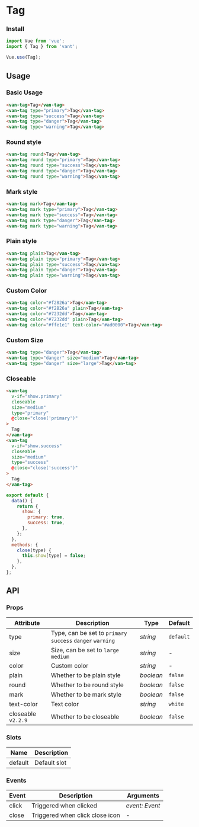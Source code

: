 # Tag

### Install

```js
import Vue from 'vue';
import { Tag } from 'vant';

Vue.use(Tag);
```

## Usage

### Basic Usage

```html
<van-tag>Tag</van-tag>
<van-tag type="primary">Tag</van-tag>
<van-tag type="success">Tag</van-tag>
<van-tag type="danger">Tag</van-tag>
<van-tag type="warning">Tag</van-tag>
```

### Round style

```html
<van-tag round>Tag</van-tag>
<van-tag round type="primary">Tag</van-tag>
<van-tag round type="success">Tag</van-tag>
<van-tag round type="danger">Tag</van-tag>
<van-tag round type="warning">Tag</van-tag>
```

### Mark style

```html
<van-tag mark>Tag</van-tag>
<van-tag mark type="primary">Tag</van-tag>
<van-tag mark type="success">Tag</van-tag>
<van-tag mark type="danger">Tag</van-tag>
<van-tag mark type="warning">Tag</van-tag>
```

### Plain style

```html
<van-tag plain>Tag</van-tag>
<van-tag plain type="primary">Tag</van-tag>
<van-tag plain type="success">Tag</van-tag>
<van-tag plain type="danger">Tag</van-tag>
<van-tag plain type="warning">Tag</van-tag>
```

### Custom Color

```html
<van-tag color="#f2826a">Tag</van-tag>
<van-tag color="#f2826a" plain>Tag</van-tag>
<van-tag color="#7232dd">Tag</van-tag>
<van-tag color="#7232dd" plain>Tag</van-tag>
<van-tag color="#ffe1e1" text-color="#ad0000">Tag</van-tag>
```

### Custom Size

```html
<van-tag type="danger">Tag</van-tag>
<van-tag type="danger" size="medium">Tag</van-tag>
<van-tag type="danger" size="large">Tag</van-tag>
```

### Closeable

```html
<van-tag
  v-if="show.primary"
  closeable
  size="medium"
  type="primary"
  @close="close('primary')"
>
  Tag
</van-tag>
<van-tag
  v-if="show.success"
  closeable
  size="medium"
  type="success"
  @close="close('success')"
>
  Tag
</van-tag>
```

```js
export default {
  data() {
    return {
      show: {
        primary: true,
        success: true,
      },
    };
  },
  methods: {
    close(type) {
      this.show[type] = false;
    },
  },
};
```

## API

### Props

| Attribute | Description | Type | Default |
| --- | --- | --- | --- |
| type | Type, can be set to `primary` `success` `danger` `warning` | _string_ | `default` |
| size | Size, can be set to `large` `medium` | _string_ | - |
| color | Custom color | _string_ | - |
| plain | Whether to be plain style | _boolean_ | `false` |
| round | Whether to be round style | _boolean_ | `false` |
| mark | Whether to be mark style | _boolean_ | `false` |
| text-color | Text color | _string_ | `white` |
| closeable `v2.2.9` | Whether to be closeable | _boolean_ | `false` |

### Slots

| Name    | Description  |
| ------- | ------------ |
| default | Default slot |

### Events

| Event | Description                     | Arguments      |
| ----- | ------------------------------- | -------------- |
| click | Triggered when clicked          | _event: Event_ |
| close | Triggered when click close icon | -              |
